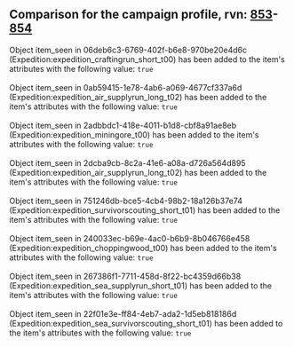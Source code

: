 ## Comparison for the campaign profile, rvn: [853](https://github.com/PRO100KatYT/FortniteProfileRevisions/tree/main/profiles/campaign/853%20campaign.json)-[854](https://github.com/PRO100KatYT/FortniteProfileRevisions/tree/main/profiles/campaign/854%20campaign.json)

Object item_seen in 06deb6c3-6769-402f-b6e8-970be20e4d6c (Expedition:expedition_craftingrun_short_t00) has been added to the item's attributes with the following value: `true`
<br><br>
Object item_seen in 0ab59415-1e78-4ab6-a069-4677cf337a6d (Expedition:expedition_air_supplyrun_long_t02) has been added to the item's attributes with the following value: `true`
<br><br>
Object item_seen in 2adbbdc1-418e-4011-b1d8-cbf8a91ae8eb (Expedition:expedition_miningore_t00) has been added to the item's attributes with the following value: `true`
<br><br>
Object item_seen in 2dcba9cb-8c2a-41e6-a08a-d726a564d895 (Expedition:expedition_air_supplyrun_long_t02) has been added to the item's attributes with the following value: `true`
<br><br>
Object item_seen in 751246db-bce5-4cb4-98b2-18a126b37e74 (Expedition:expedition_survivorscouting_short_t01) has been added to the item's attributes with the following value: `true`
<br><br>
Object item_seen in 240033ec-b69e-4ac0-b6b9-8b046766e458 (Expedition:expedition_choppingwood_t00) has been added to the item's attributes with the following value: `true`
<br><br>
Object item_seen in 267386f1-7711-458d-8f22-bc4359d66b38 (Expedition:expedition_sea_supplyrun_short_t01) has been added to the item's attributes with the following value: `true`
<br><br>
Object item_seen in 22f01e3e-ff84-4eb7-ada2-1d5eb818186d (Expedition:expedition_sea_survivorscouting_short_t01) has been added to the item's attributes with the following value: `true`
<br><br>
